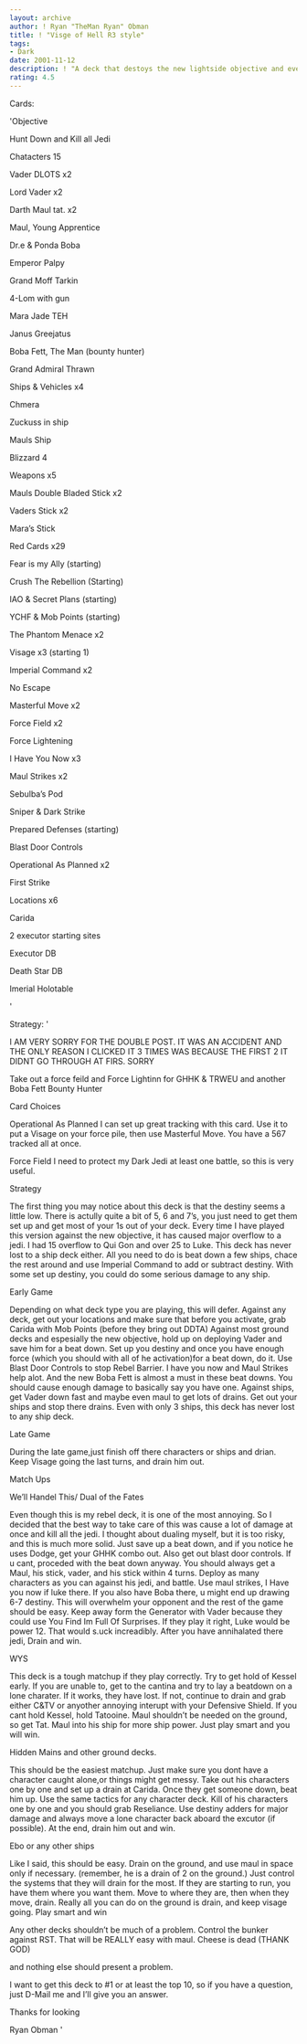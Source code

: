 ```yaml
---
layout: archive
author: ! Ryan "TheMan Ryan" Obman
title: ! "Visge of Hell R3 style"
tags:
- Dark
date: 2001-11-12
description: ! "A deck that destoys the new lightside objective and everything else."
rating: 4.5
---
```

Cards: 

'Objective

Hunt Down and Kill all Jedi


Chatacters 15

Vader DLOTS x2

Lord Vader x2

Darth Maul tat. x2

Maul, Young Apprentice

Dr.e & Ponda Boba

Emperor Palpy

Grand Moff Tarkin

4-Lom with gun

Mara Jade TEH

Janus Greejatus

Boba Fett, The Man (bounty hunter)

Grand Admiral Thrawn


Ships & Vehicles x4

Chmera

Zuckuss in ship

Mauls Ship

Blizzard 4


Weapons x5

Mauls Double Bladed Stick x2

Vaders Stick x2

Mara’s Stick


Red Cards x29

Fear is my Ally (starting)

Crush The Rebellion (Starting)

IAO & Secret Plans (starting)

YCHF & Mob Points (starting)

The Phantom Menace x2

Visage x3 (starting 1)

Imperial Command x2

No Escape

Masterful Move x2

Force Field x2

Force Lightening

I Have You Now x3

Maul Strikes x2

Sebulba’s Pod

Sniper & Dark Strike

Prepared Defenses (starting)

Blast Door Controls

Operational As Planned x2

First Strike


Locations x6

Carida

2 executor starting sites

Executor DB

Death Star DB

Imerial Holotable

'

Strategy: '

I AM VERY SORRY FOR THE DOUBLE POST. IT WAS AN ACCIDENT AND THE ONLY REASON I CLICKED IT 3 TIMES WAS BECAUSE THE FIRST 2 IT DIDNT GO THROUGH AT FIRS. SORRY


Take out a force feild and Force Lightinn for GHHK & TRWEU and another Boba Fett Bounty Hunter


Card Choices

Operational As Planned I can set up great tracking with this card. Use it to put a Visage on your force pile, then use Masterful Move. You have a 567 tracked all at once.

Force Field I need to protect my Dark Jedi at least one battle, so this is very useful.


Strategy

The first thing you may notice about this deck is that the destiny seems a little low. There is actully quite a bit of 5, 6 and 7’s, you just need to get them set up and get most of your 1s out of your deck. Every time I have played this version against the new objective, it has caused major overflow to a jedi. I had 15 overflow to Qui Gon and over 25 to Luke. This deck has never lost to a ship deck either. All you need to do is beat down a few ships, chace the rest around and use Imperial Command to add or subtract destiny. With some set up destiny, you could do some serious damage to any ship.

Early Game

Depending on what deck type you are playing, this will defer. Against any deck, get out your locations and make sure that before you activate, grab Carida with Mob Points (before they bring out DDTA) Against most ground decks and espesially the new objective, hold up on deploying Vader and save him for a beat down. Set up you destiny and once you have enough force (which you should with all of he activation)for a beat down, do it. Use Blast Door Controls to stop Rebel Barrier. I have you now and Maul Strikes help alot. And the new Boba Fett is almost a must in these beat downs. You should cause enough damage to basically say you have one. Against ships, get Vader down fast and maybe even maul to get lots of drains. Get out your ships and stop there drains. Even with only 3 ships, this deck has never lost to any ship deck. 

Late Game

During the late game,just finish off there characters or ships and drian. Keep Visage going the last turns, and drain him out. 


Match Ups

We’ll Handel This/ Dual of the Fates

Even though this is my rebel deck, it is one of the most annoying. So I decided that the best way to take care of this was cause a lot of damage at once and kill all the jedi. I thought about dualing myself, but it is too risky, and this is much more solid. Just save up a beat down, and if you notice he uses Dodge, get your GHHK combo out. Also get out blast door controls. If u cant, proceded with the beat down anyway. You should always get a Maul, his stick, vader, and his stick within 4 turns. Deploy as many characters as you can against his jedi, and battle. Use maul strikes, I Have you now if luke there. If you also have Boba there, u might end up drawing 6-7 destiny. This will overwhelm your opponent and the rest of the game should be easy. Keep away form the Generator with Vader because they could use You Find Im Full Of Surprises. If they play it right, Luke would be power 12. That would s.uck increadibly. After you have annihalated there jedi, Drain and win.


WYS

This deck is a tough matchup if they play correctly. Try to get hold of Kessel early. If you are unable to, get to the cantina and try to lay a beatdown on a lone charater. If it works, they have lost. If not, continue to drain and grab either C&TV or anyother annoying interupt with your Defensive Shield. If you cant hold Kessel, hold Tatooine. Maul shouldn’t be needed on the ground, so get Tat. Maul into his ship for more ship power. Just play smart and you will win.


Hidden Mains and other ground decks.

This should be the easiest matchup. Just make sure you dont have a character caught alone,or things might get messy. Take out his characters one by one and set up a drain at Carida. Once they get someone down, beat him up. Use the same tactics for any character deck. Kill of his characters one by one and you should grab Reseliance. Use destiny adders for major damage and always move a lone character back aboard the excutor (if possible). At the end, drain him out and win.


Ebo or any other ships

Like I said, this should be easy. Drain on the ground, and use maul in space only if necessary. (remember, he is a drain of 2 on the ground.) Just control the systems that they will drain for the most. If they are starting to run, you have them where you want them. Move to where they are, then when they move, drain. Really all you can do on the ground is drain, and keep visage going. Play smart and win


Any other decks shouldn’t be much of a problem. Control the bunker against RST. That will be REALLY easy with maul. Cheese is dead (THANK GOD)

and nothing else should present a problem.


I want to get this deck to #1 or at least the top 10, so if you have a question, just D-Mail me and I’ll give you an answer.


Thanks for looking

Ryan Obman  '